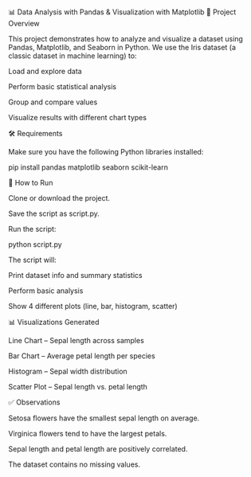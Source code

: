 📊 Data Analysis with Pandas & Visualization with Matplotlib
📌 Project Overview

This project demonstrates how to analyze and visualize a dataset using Pandas, Matplotlib, and Seaborn in Python.
We use the Iris dataset (a classic dataset in machine learning) to:

Load and explore data

Perform basic statistical analysis

Group and compare values

Visualize results with different chart types

🛠️ Requirements

Make sure you have the following Python libraries installed:

pip install pandas matplotlib seaborn scikit-learn

🚀 How to Run

Clone or download the project.

Save the script as script.py.

Run the script:

python script.py


The script will:

Print dataset info and summary statistics

Perform basic analysis

Show 4 different plots (line, bar, histogram, scatter)

📊 Visualizations Generated

Line Chart – Sepal length across samples

Bar Chart – Average petal length per species

Histogram – Sepal width distribution

Scatter Plot – Sepal length vs. petal length

✅ Observations

Setosa flowers have the smallest sepal length on average.

Virginica flowers tend to have the largest petals.

Sepal length and petal length are positively correlated.

The dataset contains no missing values.
